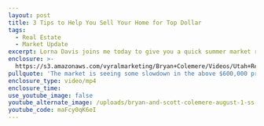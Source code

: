 ```yaml
---
layout: post
title: 3 Tips to Help You Sell Your Home for Top Dollar
tags:
  - Real Estate
  - Market Update
excerpt: Lorna Davis joins me today to give you a quick summer market recap.
enclosure: >-
  https://s3.amazonaws.com/vyralmarketing/Bryan+Colemere/Videos/Utah+Real+Estate+-+Recapping+You+On+Our+Summer+Market.mp4
pullquote: 'The market is seeing some slowdown in the above $600,000 price range.'
enclosure_type: video/mp4
enclosure_time:
use_youtube_image: false
youtube_alternate_image: /uploads/bryan-and-scott-colemere-august-1-ss-no-play.jpg
youtube_code: maFcy0qK6eI
---
```

